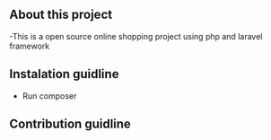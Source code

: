 
## About this project

-This is a open source online shopping project using php and laravel framework

## Instalation guidline
- Run composer

## Contribution guidline


